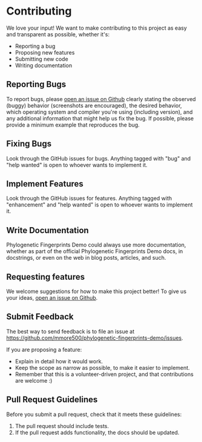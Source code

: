 # Contributing

We love your input! We want to make contributing to this project as easy and transparent as possible, whether it's:

- Reporting a bug
- Proposing new features
- Submitting new code
- Writing documentation

## Reporting Bugs

To report bugs, please [open an issue on Github](https://github.com/mmore500/phylogenetic-fingerprints-demo/issues)
clearly stating the observed (buggy) behavior (screenshots are encouraged), the desired behavior,
which operating system and compiler you're using (including version), and any additional information that might
help us fix the bug. If possible, please provide a minimum example that reproduces the bug.

## Fixing Bugs

Look through the GitHub issues for bugs. Anything tagged with "bug" and "help
wanted" is open to whoever wants to implement it.

## Implement Features

Look through the GitHub issues for features. Anything tagged with "enhancement"
and "help wanted" is open to whoever wants to implement it.

## Write Documentation

Phylogenetic Fingerprints Demo could always use more documentation, whether as part of the
official Phylogenetic Fingerprints Demo docs, in docstrings, or even on the web in blog posts,
articles, and such.

## Requesting features

We welcome suggestions for how to make this project better! To give us your ideas, [open an issue on Github](https://github.com/mmore500/phylogenetic-fingerprints-demo/issues).

## Submit Feedback

The best way to send feedback is to file an issue at https://github.com/mmore500/phylogenetic-fingerprints-demo/issues.

If you are proposing a feature:

* Explain in detail how it would work.
* Keep the scope as narrow as possible, to make it easier to implement.
* Remember that this is a volunteer-driven project, and that contributions
  are welcome :)

## Pull Request Guidelines

Before you submit a pull request, check that it meets these guidelines:

1. The pull request should include tests.
2. If the pull request adds functionality, the docs should be updated.
